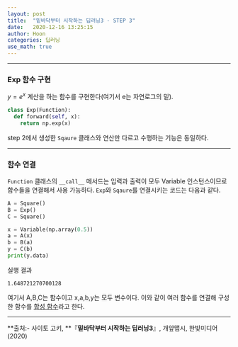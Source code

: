 ```yaml
---
layout: post
title:  "밑바닥부터 시작하는 딥러닝3 - STEP 3"
date:   2020-12-16 13:25:15
author: Hoon
categories: 딥러닝
use_math: true
---
```


----

### Exp 함수 구현

$y=e^x$ 계산을 하는 함수를 구현한다(여기서 e는 자연로그의 밑).

```python
class Exp(Function):
  def forward(self, x):
    return np.exp(x)
```

step 2에서 생성한 `Sqaure` 클래스와 연산만 다르고 수행하는 기능은 동일하다.

----

### 함수 연결

`Function`  클래스의 `__call__` 메서드는 입력과 출력이 모두 Variable 인스턴스이므로 함수들을 연결해서 사용 가능하다.  `Exp`와 `Sqaure`를 연결시키는 코드는 다음과 같다.

```python
A = Square()
B = Exp()
C = Square()

x = Variable(np.array(0.5))
a = A(x)
b = B(a)
y = C(b)
print(y.data)
```

실행 결과

```
1.648721270700128
```

여기서 A,B,C는 함수이고 x,a,b,y는 모두 변수이다. 이와 같이 여러 함수를 연결해 구성한 함수를 [합성 함수](https://ko.wikipedia.org/wiki/%ED%95%A8%EC%88%98%EC%9D%98_%ED%95%A9%EC%84%B1)라고 한다.

----

**출처:\- 사이토 고키, **『**밑바닥부터 시작하는 딥러닝3**』, 개앞맵시, 한빛미디어(2020)

